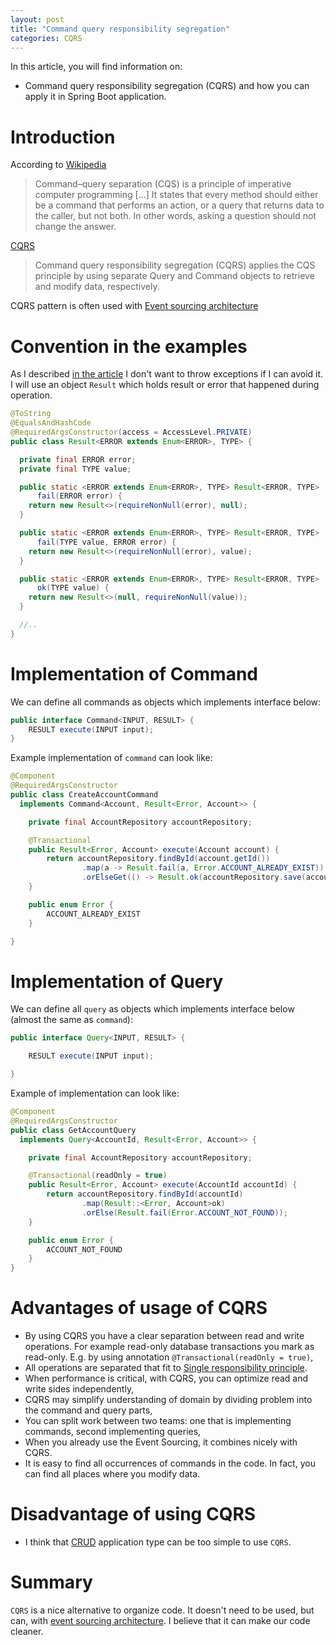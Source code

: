 ```yaml
---
layout: post
title: "Command query responsibility segregation"
categories: CQRS
---
```


In this article, you will find information on:
* Command query responsibility segregation (CQRS) and how you can apply it in Spring Boot application.

# Introduction
According to [Wikipedia](https://en.wikipedia.org/wiki/Command%E2%80%93query_separation)

> Command–query separation (CQS) is a principle of imperative computer programming [...]
> It states that every method should either be a command that performs an action, or a query that returns data to the caller, but not both. In other words, asking a question should not change the answer.

[CQRS](https://en.wikipedia.org/wiki/Command%E2%80%93query_separation#Command_query_responsibility_segregation)

> Command query responsibility segregation (CQRS) applies the CQS principle by using separate Query and Command objects to retrieve and modify data, respectively.

CQRS pattern is often used with [Event sourcing architecture](https://en.wikipedia.org/wiki/Event-driven_architecture)

# Convention in the examples
As I described [in the article](2020-02-01-exceptions.md) I don't want to throw exceptions if I can avoid it. I will use an object `Result` which holds result or error that happened during operation.

```java
@ToString
@EqualsAndHashCode
@RequiredArgsConstructor(access = AccessLevel.PRIVATE)
public class Result<ERROR extends Enum<ERROR>, TYPE> {

  private final ERROR error;
  private final TYPE value;

  public static <ERROR extends Enum<ERROR>, TYPE> Result<ERROR, TYPE> 
      fail(ERROR error) {
    return new Result<>(requireNonNull(error), null);
  }

  public static <ERROR extends Enum<ERROR>, TYPE> Result<ERROR, TYPE> 
      fail(TYPE value, ERROR error) {
    return new Result<>(requireNonNull(error), value);
  }

  public static <ERROR extends Enum<ERROR>, TYPE> Result<ERROR, TYPE> 
      ok(TYPE value) {
    return new Result<>(null, requireNonNull(value));
  }

  //..
}
```

# Implementation of Command 

We can define all commands as objects which implements interface below: 
```java
public interface Command<INPUT, RESULT> {
    RESULT execute(INPUT input);
}
```

Example implementation of `command` can look like:
```java
@Component
@RequiredArgsConstructor
public class CreateAccountCommand 
  implements Command<Account, Result<Error, Account>> {

    private final AccountRepository accountRepository;

    @Transactional
    public Result<Error, Account> execute(Account account) {
        return accountRepository.findById(account.getId())
                .map(a -> Result.fail(a, Error.ACCOUNT_ALREADY_EXIST))
                .orElseGet(() -> Result.ok(accountRepository.save(account)));
    }

    public enum Error {
        ACCOUNT_ALREADY_EXIST
    }

}
```

# Implementation of Query
 
We can define all `query` as objects which implements interface below (almost the same as `command`):
```java
public interface Query<INPUT, RESULT> {

    RESULT execute(INPUT input);

}
```

Example of implementation can look like:

```java
@Component
@RequiredArgsConstructor
public class GetAccountQuery 
  implements Query<AccountId, Result<Error, Account>> {

    private final AccountRepository accountRepository;

    @Transactional(readOnly = true)
    public Result<Error, Account> execute(AccountId accountId) {
        return accountRepository.findById(accountId)
                .map(Result::<Error, Account>ok)
                .orElse(Result.fail(Error.ACCOUNT_NOT_FOUND));
    }

    public enum Error {
        ACCOUNT_NOT_FOUND
    }
}
```

# Advantages of usage of CQRS

* By using CQRS you have a clear separation between read and write operations. For example read-only database transactions you mark as read-only. E.g. by using annotation `@Transactional(readOnly = true)`,
* All operations are separated that fit to [Single responsibility principle](https://en.wikipedia.org/wiki/Single-responsibility_principle).
* When performance is critical, with CQRS, you can optimize read and write sides independently,
* CQRS may simplify understanding of domain by dividing problem into the command and query parts,
* You can split work between two teams: one that is implementing commands, second implementing queries,
* When you already use the Event Sourcing, it combines nicely with CQRS.
* It is easy to find all occurrences of commands in the code. In fact, you can find all places where you modify data. 

# Disadvantage of using CQRS 
* I think that [CRUD](https://en.wikipedia.org/wiki/Create,_read,_update_and_delete) application type can be too simple to use `CQRS`.

# Summary
`CQRS` is a nice alternative to organize code. It doesn't need to be used, but can, with [event sourcing architecture](https://en.wikipedia.org/wiki/Event-driven_architecture).
I believe that it can make our code cleaner. 